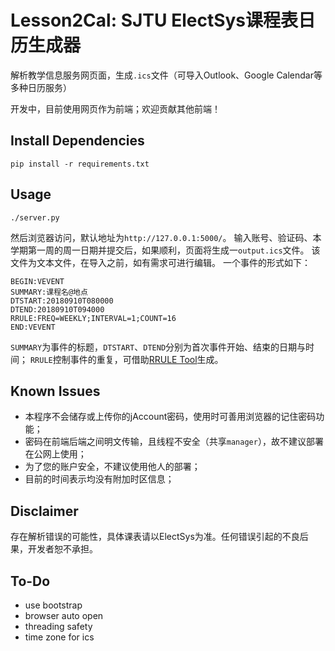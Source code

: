 # Lesson2Cal: SJTU ElectSys课程表日历生成器

解析教学信息服务网页面，生成`.ics`文件（可导入Outlook、Google Calendar等多种日历服务）

开发中，目前使用网页作为前端；欢迎贡献其他前端！

## Install Dependencies

```
pip install -r requirements.txt
```

## Usage

```
./server.py
```

然后浏览器访问，默认地址为`http://127.0.0.1:5000/`。
输入账号、验证码、本学期第一周的周一日期并提交后，如果顺利，页面将生成一`output.ics`文件。
该文件为文本文件，在导入之前，如有需求可进行编辑。
一个事件的形式如下：
```
BEGIN:VEVENT
SUMMARY:课程名@地点
DTSTART:20180910T080000
DTEND:20180910T094000
RRULE:FREQ=WEEKLY;INTERVAL=1;COUNT=16
END:VEVENT
```
`SUMMARY`为事件的标题，`DTSTART`、`DTEND`分别为首次事件开始、结束的日期与时间；
`RRULE`控制事件的重复，可借助[RRULE Tool](https://icalendar.org/rrule-tool.html)生成。

## Known Issues

- 本程序不会储存或上传你的jAccount密码，使用时可善用浏览器的记住密码功能；
- 密码在前端后端之间明文传输，且线程不安全（共享`manager`），故不建议部署在公网上使用；
- 为了您的账户安全，不建议使用他人的部署；
- 目前的时间表示均没有附加时区信息；

## Disclaimer

存在解析错误的可能性，具体课表请以ElectSys为准。任何错误引起的不良后果，开发者恕不承担。

## To-Do

- use bootstrap
- browser auto open
- threading safety
- time zone for ics
